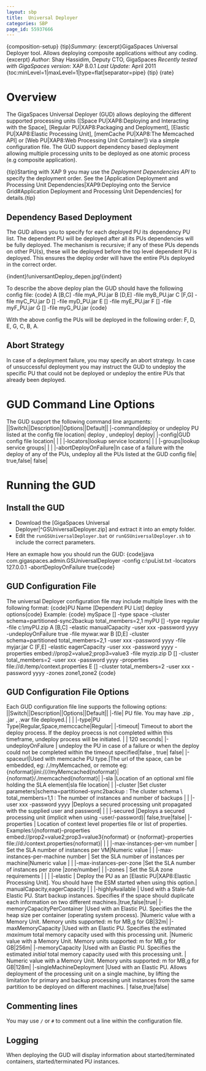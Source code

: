 ```yaml
---
layout: sbp
title:  Universal Deployer
categories: SBP
page_id: 55937666
---
```


{composition-setup}
{tip}*Summary:* {excerpt}GigaSpaces Universal Deployer tool. Allows deploying composite applications without any coding.{excerpt}
*Author*: Shay Hassidim, Deputy CTO, GigaSpaces
*Recently tested with GigaSpaces version*: XAP 8.0.1
*Last Update:* April 2011
{toc:minLevel=1|maxLevel=1|type=flat|separator=pipe}
{tip}
{rate}

# Overview
The GigaSpaces Universal Deployer (GUD) allows deploying the different supported processing units ([Space PU|XAP8:Deploying and Interacting with the Space], [Regular PU|XAP8:Packaging and Deployment], [Elastic PU|XAP8:Elastic Processing Unit], [memCache PU|XAP8:The Memcached API] or [Web PU|XAP8:Web Processing Unit Container]) via a simple configuration file. The GUD support dependency based deployment allowing multiple processing units to be deployed as one atomic process (e.g composite application).

{tip}Starting with XAP 9 you may use the *Deployment Dependencies API* to specify the deployment order. See the [Application Deployment and Processing Unit Dependencies|XAP9:Deploying onto the Service Grid#Application Deployment and Processing Unit Dependencies] for details.{tip}

## Dependency Based Deployment
The GUD allows you to specify for each deployed PU its dependency PU list. The dependent PU will be deployed after all its PUs dependencies will be fully deployed. The mechanism is recursive; if any of these PUs depends on other PU(s), these will be deployed before the top level dependent PU is deployed. This ensures the deploy order will have the entire PUs deployed in the correct order.

{indent}!universantDeploy_depen.jpg!{indent}

To describe the above deploy plan the GUD should have the following config file:
{code}
A [B,C] -file myA_PU.jar
B [D,E] -file myB_PU.jar
C [F,G] -file myC_PU.jar
D [] -file myD_PU.jar
E [] -file myE_PU.jar
F [] -file myF_PU.jar
G [] -file myG_PU.jar
{code}

With the above config the PUs will be deployed in the following order: F, D, E, G, C, B, A.

## Abort Strategy
In case of a deployment failure, you may specify an abort strategy. In case of unsuccessful deployment you may instruct the GUD to undeploy the specific PU that could not be deployed or undeploy the entire PUs that already been deployed.

# GUD Command Line Options
The GUD support the following command line arguments:
||Switch||Description||Options||Default||
|-command|deploy or undeploy PU listed at the config file location| deploy , undeploy| deploy|
|-config|GUD config file location| | |
|-locators|lookup service locators| | |
|-groups|lookup service groups| | |
|-abortDeployOnFailure|In case of a failure with the deploy of any of the PUs, undeploy all the PUs listed at the GUD config file| true,false| false|

# Running the GUD
## Install the GUD
- Download the [GigaSpaces Universal Deployer|^GSUniversalDeployer.zip] and extract it into an empty folder.
- Edit the `runGSUniversalDeployer.bat` or `runGSUniversalDeployer.sh` to include the correct parameters.

Here an exmaple how you should run the GUD:
{code}java com.gigaspaces.admin.GSUniversalDeployer -config c:\\puList.txt -locators 127.0.0.1 -abortDeployOnFailure true{code}

## GUD Configuration File
The universal Deployer configuration file may include multiple lines with the following format:
{code}PU Name [Dependent PU List] deploy options{code}
Example:
{code}
mySpace [] -type space -cluster schema=partitioned-sync2backup total_members=2,1
myPU [] -type regular -file c:\myPU.zip
A [B,C] -elastic manualCapacity  -user xxx -password yyyy -undeployOnFailure true -file mywar.war
B [D,E] -cluster schema=partitioned total_members=2,1 -user xxx -password yyyy  -file myjar.jar
C [F,E] -elastic eagerCapacity -user xxx -password yyyy -properties embed://prop2=value2;prop3=value3 -file myzip.zip
D [] -cluster total_members=2 -user xxx -password yyyy -properties file://d:/temp/context.properties
E [] -cluster total_members=2 -user xxx -password yyyy -zones zone1,zone2
{code}

## GUD Configuration File Options
Each GUD configuration file line supports the following options:
||Switch||Description||Options||Default||
|-file| PU file. You may have .zip , .jar , .war file deployed.| | |
|-type|PU Type|Regular,Space,memccache|Regular|
|-timeout| Timeout to abort the deploy process. If the deploy proecss is not completed within this timeframe, undeploy process will be initiated. | | 120 seconds|
|-undeployOnFailure | undeploy the PU in case of a failure or when the deploy could not be completed within the timeout specified|false , true|  false|
|-spaceurl|Used with memcache PU type.|The url of the space, can be embedded, eg: /./myMemcached, or remote eg: {noformat}jini://*/*/myMemcached{noformat}|{noformat}/./memcached{noformat}|
|-sla |Location of an optional xml file holding the SLA element|sla file location| |
|-cluster |Set cluster parameters|schema=partitioned-sync2backup  : The cluster schema \\
             total_members=1,1               : The number of instances and number of backups | |
|-user xxx -password yyyy               |Deploys a secured processing unit propagated with the supplied user and password| | |
|-secured |Deploys a secured processing unit (implicit when using -user/-password)| false,true|false|
|-properties | Location of context level properties file or list of properties. Examples:\\{noformat}-properties embed://prop2=value2;prop3=value3{noformat} or {noformat}-properties file://d:/context.properties{noformat}| | |
|-max-instances-per-vm number           | Set the SLA number of instances per VM|Numeric value | |
|-max-instances-per-machine number      | Set the SLA number of instances per machine|Numeric value | |
|-max-instances-per-zone |Set the SLA number of instances per zone |zone/number| |
|-zones | Set the SLA zone requirements | | |
|-elastic | Deploy the PU as an [Elastic PU|XAP8:Elastic Processing Unit]. You should have the ESM started when using this option.| manualCapacity,eagerCapacity | |
|-highlyAvailable | Used with a Stale-full Elastic PU. Start backup instances. Specifies if the space should duplicate each information on two different machines.|true,false|true|
|-memoryCapacityPerContainer |Used with an Elastic PU. Specifies the the heap size per container (operating system process). |Numeric value with a Memory Unit. Memory units supported: m for MB,g for GB|32m|
|-maxMemoryCapacity |Used with an Elastic PU. Specifies the estimated *maximum* total memory capacity used with this processing unit. |Numeric value with a Memory Unit. Memory units supported: m for MB,g for GB|256m|
|-memoryCapacity |Used with an Elastic PU. Specifies the estimated *initial* total memory capacity used with this processing unit. | Numeric value with a Memory Unit. Memory units supported: m for MB,g for GB|128m|
|-singleMachineDeployment |Used with an Elastic PU. Allows deployment of the processing unit on a single machine, by lifting the limitation for primary and backup processing unit instances from the same partition to be deployed on different machines. | false,true|false|

## Commenting lines
You may use `/` or `#` to comment out a line within the configuration file.

## Logging
When deploying the GUD will display information about started/terminated containers, started/terminated PU instances.

